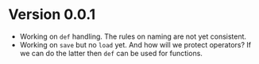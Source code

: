 # Version 0.0.1

* Working on `def` handling.  The rules on naming are not yet consistent.
* Working on `save` but no `load` yet.  And how will we protect operators? If
  we can do the latter then `def` can be used for functions.
